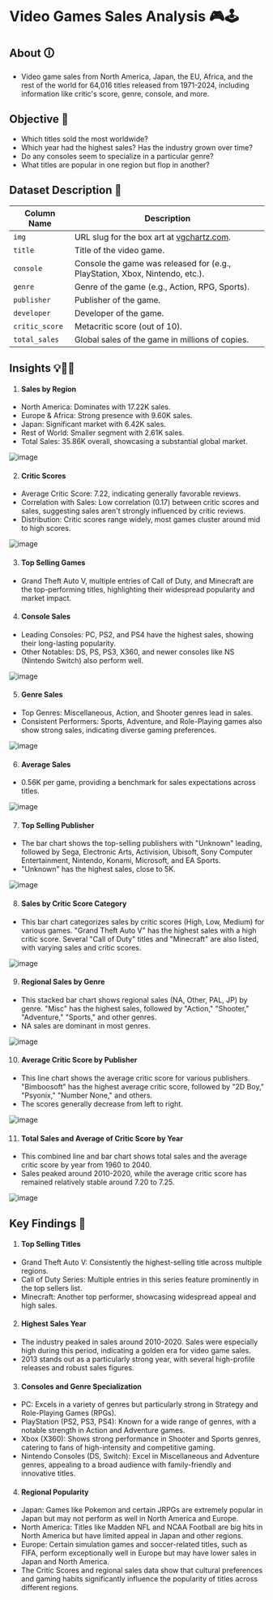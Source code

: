 # Video Games Sales Analysis 🎮🕹️

## About 🛈
* Video game sales from North America, Japan, the EU, Africa, and the rest of the world for 64,016 titles released from 1971-2024, including information like critic's score, genre, console, and more.

## Objective 🎯
*  Which titles sold the most worldwide?
* Which year had the highest sales? Has the industry grown over time?
* Do any consoles seem to specialize in a particular genre?
* What titles are popular in one region but flop in another?

## Dataset Description 📝

| Column Name       | Description                                                                                     |  
|--------------------|-------------------------------------------------------------------------------------------------|  
| `img`             | URL slug for the box art at [vgchartz.com](https://www.vgchartz.com).                            |  
| `title`           | Title of the video game.                                                                        |  
| `console`         | Console the game was released for (e.g., PlayStation, Xbox, Nintendo, etc.).                    |  
| `genre`           | Genre of the game (e.g., Action, RPG, Sports).                                                  |  
| `publisher`       | Publisher of the game.                                                                          |  
| `developer`       | Developer of the game.                                                                          |  
| `critic_score`    | Metacritic score (out of 10).                                                                   |  
| `total_sales`     | Global sales of the game in millions of copies.                          


## Insights 💡🧐🤔

1. #### Sales by Region
* North America: Dominates with 17.22K sales.
* Europe & Africa: Strong presence with 9.60K sales.
* Japan: Significant market with 6.42K sales.
* Rest of World: Smaller segment with 2.61K sales.
* Total Sales: 35.86K overall, showcasing a substantial global market.

![image](https://github.com/user-attachments/assets/52591ebc-2114-4015-abe2-076f0354b252)

2. #### Critic Scores
* Average Critic Score: 7.22, indicating generally favorable reviews.
* Correlation with Sales: Low correlation (0.17) between critic scores and sales, suggesting sales aren't strongly influenced by critic reviews.
* Distribution: Critic scores range widely, most games cluster around mid to high scores.

![image](https://github.com/user-attachments/assets/68ae89bb-e522-4bf7-9a2f-b073522ca408)

3. #### Top Selling Games
* Grand Theft Auto V, multiple entries of Call of Duty, and Minecraft are the top-performing titles, highlighting their widespread popularity and market impact.

4. #### Console Sales
* Leading Consoles: PC, PS2, and PS4 have the highest sales, showing their long-lasting popularity.
* Other Notables: DS, PS, PS3, X360, and newer consoles like NS (Nintendo Switch) also perform well.

![image](https://github.com/user-attachments/assets/fb844887-77dd-472f-9e5f-37b408ff4362)

5. #### Genre Sales
* Top Genres: Miscellaneous, Action, and Shooter genres lead in sales.
* Consistent Performers: Sports, Adventure, and Role-Playing games also show strong sales, indicating diverse gaming preferences.

![image](https://github.com/user-attachments/assets/ed369f9b-9d85-48c7-bedc-66ad9b61ccc9)

6. #### Average Sales
* 0.56K per game, providing a benchmark for sales expectations across titles.

![image](https://github.com/user-attachments/assets/59de7255-3f7f-4214-b169-cabe30b94dad)

7. #### Top Selling Publisher
* The bar chart shows the top-selling publishers with "Unknown" leading, followed by Sega, Electronic Arts, Activision, Ubisoft, Sony Computer Entertainment, Nintendo, Konami, Microsoft, and EA Sports. 
* "Unknown" has the highest sales, close to 5K.

![image](https://github.com/user-attachments/assets/cf6987b9-7dbd-44ce-9558-fed92efee394)

8. #### Sales by Critic Score Category
* This bar chart categorizes sales by critic scores (High, Low, Medium) for various games. "Grand Theft Auto V" has the highest sales with a high critic score. Several "Call of Duty" titles and "Minecraft" are also listed, with varying sales and critic scores.

![image](https://github.com/user-attachments/assets/2ddcc08b-ece3-4eb0-b798-d6d3de3e9932)

9. #### Regional Sales by Genre
* This stacked bar chart shows regional sales (NA, Other, PAL, JP) by genre. "Misc" has the highest sales, followed by "Action," "Shooter," "Adventure," "Sports," and other genres.
* NA sales are dominant in most genres.

![image](https://github.com/user-attachments/assets/c594543d-5237-4940-870f-f4601a0c1d51)

10. #### Average Critic Score by Publisher
* This line chart shows the average critic score for various publishers. "Bimboosoft" has the highest average critic score, followed by "2D Boy," "Psyonix," "Number None," and others. 
* The scores generally decrease from left to right.

![image](https://github.com/user-attachments/assets/6e1e1252-6b4f-41d6-953f-388b44409feb)

11. #### Total Sales and Average of Critic Score by Year
* This combined line and bar chart shows total sales and the average critic score by year from 1960 to 2040. 
* Sales peaked around 2010-2020, while the average critic score has remained relatively stable around 7.20 to 7.25.

![image](https://github.com/user-attachments/assets/9f08f304-7b9e-4092-a2a7-9c34c65487cb)

## Key Findings 🔎

1. #### Top Selling Titles
* Grand Theft Auto V: Consistently the highest-selling title across multiple regions.
* Call of Duty Series: Multiple entries in this series feature prominently in the top sellers list.
* Minecraft: Another top performer, showcasing widespread appeal and high sales.

2. #### Highest Sales Year
* The industry peaked in sales around 2010-2020. Sales were especially high during this period, indicating a golden era for video game sales.
* 2013 stands out as a particularly strong year, with several high-profile releases and robust sales figures.

3. #### Consoles and Genre Specialization
* PC: Excels in a variety of genres but particularly strong in Strategy and Role-Playing Games (RPGs).
* PlayStation (PS2, PS3, PS4): Known for a wide range of genres, with a notable strength in Action and Adventure games.
* Xbox (X360): Shows strong performance in Shooter and Sports genres, catering to fans of high-intensity and competitive gaming.
* Nintendo Consoles (DS, Switch): Excel in Miscellaneous and Adventure genres, appealing to a broad audience with family-friendly and innovative titles.

4. #### Regional Popularity
* Japan: Games like Pokemon and certain JRPGs are extremely popular in Japan but may not perform as well in North America and Europe.
* North America: Titles like Madden NFL and NCAA Football are big hits in North America but have limited appeal in Japan and other regions.
* Europe: Certain simulation games and soccer-related titles, such as FIFA, perform exceptionally well in Europe but may have lower sales in Japan and North America.
* The Critic Scores and regional sales data show that cultural preferences and gaming habits significantly influence the popularity of titles across different regions.
